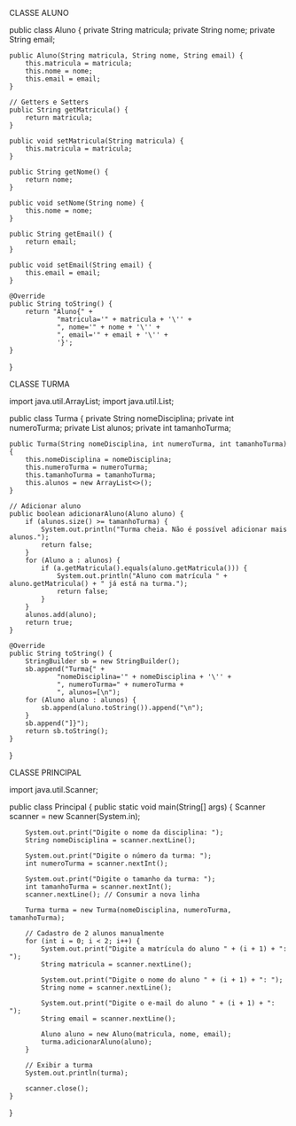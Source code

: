 CLASSE ALUNO

public class Aluno {
    private String matricula;
    private String nome;
    private String email;

    public Aluno(String matricula, String nome, String email) {
        this.matricula = matricula;
        this.nome = nome;
        this.email = email;
    }

    // Getters e Setters
    public String getMatricula() {
        return matricula;
    }

    public void setMatricula(String matricula) {
        this.matricula = matricula;
    }

    public String getNome() {
        return nome;
    }

    public void setNome(String nome) {
        this.nome = nome;
    }

    public String getEmail() {
        return email;
    }

    public void setEmail(String email) {
        this.email = email;
    }

    @Override
    public String toString() {
        return "Aluno{" +
                "matricula='" + matricula + '\'' +
                ", nome='" + nome + '\'' +
                ", email='" + email + '\'' +
                '}';
    }
}

CLASSE TURMA

import java.util.ArrayList;
import java.util.List;

public class Turma {
    private String nomeDisciplina;
    private int numeroTurma;
    private List<Aluno> alunos;
    private int tamanhoTurma;

    public Turma(String nomeDisciplina, int numeroTurma, int tamanhoTurma) {
        this.nomeDisciplina = nomeDisciplina;
        this.numeroTurma = numeroTurma;
        this.tamanhoTurma = tamanhoTurma;
        this.alunos = new ArrayList<>();
    }

    // Adicionar aluno
    public boolean adicionarAluno(Aluno aluno) {
        if (alunos.size() >= tamanhoTurma) {
            System.out.println("Turma cheia. Não é possível adicionar mais alunos.");
            return false;
        }
        for (Aluno a : alunos) {
            if (a.getMatricula().equals(aluno.getMatricula())) {
                System.out.println("Aluno com matrícula " + aluno.getMatricula() + " já está na turma.");
                return false;
            }
        }
        alunos.add(aluno);
        return true;
    }

    @Override
    public String toString() {
        StringBuilder sb = new StringBuilder();
        sb.append("Turma{" +
                "nomeDisciplina='" + nomeDisciplina + '\'' +
                ", numeroTurma=" + numeroTurma +
                ", alunos=[\n");
        for (Aluno aluno : alunos) {
            sb.append(aluno.toString()).append("\n");
        }
        sb.append("]}");
        return sb.toString();
    }
}

CLASSE PRINCIPAL

import java.util.Scanner;

public class Principal {
    public static void main(String[] args) {
        Scanner scanner = new Scanner(System.in);

        System.out.print("Digite o nome da disciplina: ");
        String nomeDisciplina = scanner.nextLine();

        System.out.print("Digite o número da turma: ");
        int numeroTurma = scanner.nextInt();

        System.out.print("Digite o tamanho da turma: ");
        int tamanhoTurma = scanner.nextInt();
        scanner.nextLine(); // Consumir a nova linha

        Turma turma = new Turma(nomeDisciplina, numeroTurma, tamanhoTurma);

        // Cadastro de 2 alunos manualmente
        for (int i = 0; i < 2; i++) {
            System.out.print("Digite a matrícula do aluno " + (i + 1) + ": ");
            String matricula = scanner.nextLine();

            System.out.print("Digite o nome do aluno " + (i + 1) + ": ");
            String nome = scanner.nextLine();

            System.out.print("Digite o e-mail do aluno " + (i + 1) + ": ");
            String email = scanner.nextLine();

            Aluno aluno = new Aluno(matricula, nome, email);
            turma.adicionarAluno(aluno);
        }

        // Exibir a turma
        System.out.println(turma);

        scanner.close();
    }
}
